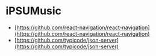 # iPSUMusic

* [https://github.com/react-navigation/react-navigation](https://github.com/react-navigation/react-navigation)
* [https://github.com/typicode/json-server](https://github.com/typicode/json-server)